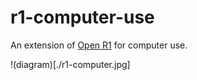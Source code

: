 # r1-computer-use
An extension of [Open R1](https://github.com/huggingface/open-r1) for computer use.

!(diagram)[./r1-computer.jpg]
